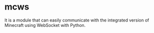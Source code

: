 # mcws
It is a module that can easily communicate with the integrated version of Minecraft using WebSocket with Python.
